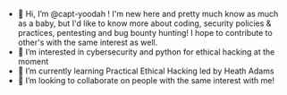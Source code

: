 - 👋 Hi, I’m @capt-yoodah ! I'm new here and pretty much know as much as a baby, but I'd like to know more about coding, security policies & practices, pentesting and bug bounty hunting! I hope to contribute to other's with the same interest as well.
- 👀 I’m interested in cybersecurity and python for ethical hacking at the moment
- 🌱 I’m currently learning Practical Ethical Hacking led by Heath Adams
- 💞️ I’m looking to collaborate on people with the same interest with me!
<!---
capt-yoodah/capt-yoodah is a ✨ special ✨ repository because its `README.md` (this file) appears on your GitHub profile.
You can click the Preview link to take a look at your changes.
--->
